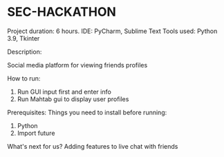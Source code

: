 # SEC-HACKATHON

Project duration: 6 hours.
IDE: PyCharm, Sublime Text
Tools used: Python 3.9, Tkinter

Description:

Social media platform for viewing friends profiles

How to run:

1. Run GUI input first and enter info
2. Run Mahtab gui to display user profiles

Prerequisites:
Things you need to install before running:
1. Python
2. Import future

What's next for us?
Adding features to live chat with friends
